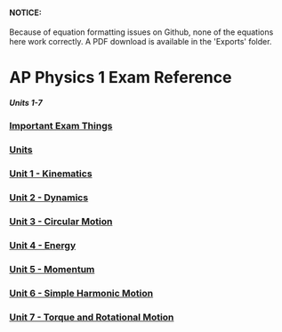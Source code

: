 #### NOTICE:
Because of equation formatting issues on Github, none of the equations here work correctly. A PDF download is available in the 'Exports' folder.


# AP Physics 1 Exam Reference
##### Units 1-7
### [Important Exam Things](IET.md)
### [Units](Units.md)
### [Unit 1 - Kinematics](Kinetmatics.md)
### [Unit 2 - Dynamics](Dynamics.md)
### [Unit 3 - Circular Motion](Circular%20Motion.md)
### [Unit 4 - Energy](Energy.md)
### [Unit 5 - Momentum](Momentum.md)
### [Unit 6 - Simple Harmonic Motion](SHM.md)
### [Unit 7 - Torque and Rotational Motion](Torque.md)